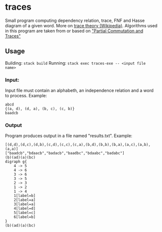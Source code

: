 # traces

Small program computing dependency relation, trace, FNF and Hasse diagram of a given word.
More on [trace theory (Wikipedia)](https://en.wikipedia.org/wiki/Trace_theory). Algorithms used 
in this program are taken from or based on ["Partial Commutation and Traces"](http://citeseerx.ist.psu.edu/viewdoc/download?doi=10.1.1.38.4401&rep=rep1&type=pdf)

## Usage

Building: `stack build`
Running: `stack exec traces-exe -- <input file name>`

### Input:

Input file must contain an alphabeth, an independence relation and a word to process.
Example:
```
abcd
{(a, d), (d, a), (b, c), (c, b)}
baadcb
```

### Output

Program produces output in a file named "results.txt".
Example:
```
[(d,d),(d,c),(d,b),(c,d),(c,c),(c,a),(b,d),(b,b),(b,a),(a,c),(a,b),(a,a)]
["baadcb","bdaacb","badacb","baadbc","bdaabc","badabc"]
(b)(ad)(a)(bc)
digraph g{
	4 -> 5
	4 -> 6
	3 -> 6
	3 -> 5
	2 -> 3
	1 -> 2
	1 -> 4
	1[label=b]
	2[label=a]
	3[label=a]
	4[label=d]
	5[label=c]
	6[label=b]
}
(b)(ad)(a)(bc)
```
